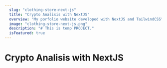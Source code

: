 ```yaml
---
  slug: "clothing-store-next-js"
  title: "Crypto Analisis with NextJS"
  overview: "My porfolio website developed with NextJS and TailwindCSS"
  image: "clothing-store-next-js.png"
  description: "# This is temp PROJECT."
  isFeatured: true
---
```


# Crypto Analisis with NextJS